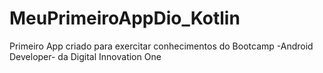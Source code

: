 # MeuPrimeiroAppDio_Kotlin
Primeiro App criado para exercitar conhecimentos do Bootcamp -Android Developer- da Digital Innovation One
